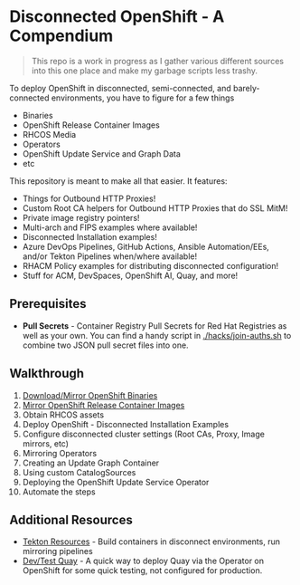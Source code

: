 # Disconnected OpenShift - A Compendium

> This repo is a work in progress as I gather various different sources into this one place and make my garbage scripts less trashy.

To deploy OpenShift in disconnected, semi-connected, and barely-connected environments, you have to figure for a few things

- Binaries
- OpenShift Release Container Images
- RHCOS Media
- Operators
- OpenShift Update Service and Graph Data
- etc

This repository is meant to make all that easier.  It features:

- Things for Outbound HTTP Proxies!
- Custom Root CA helpers for Outbound HTTP Proxies that do SSL MitM!
- Private image registry pointers!
- Multi-arch and FIPS examples where available!
- Disconnected Installation examples!
- Azure DevOps Pipelines, GitHub Actions, Ansible Automation/EEs, and/or Tekton Pipelines when/where available!
- RHACM Policy examples for distributing disconnected configuration!
- Stuff for ACM, DevSpaces, OpenShift AI, Quay, and more!

## Prerequisites

- **Pull Secrets** - Container Registry Pull Secrets for Red Hat Registries as well as your own.  You can find a handy script in [./hacks/join-auths.sh](./hacks/join-auths.sh) to combine two JSON pull secret files into one.

## Walkthrough

1. [Download/Mirror OpenShift Binaries](./binaries/)
2. [Mirror OpenShift Release Container Images](./openshift-release/)
3. Obtain RHCOS assets
4. Deploy OpenShift - Disconnected Installation Examples
5. Configure disconnected cluster settings (Root CAs, Proxy, Image mirrors, etc)
6. Mirroring Operators
7. Creating an Update Graph Container
8. Using custom CatalogSources
9. Deploying the OpenShift Update Service Operator
10. Automate the steps

## Additional Resources

- [Tekton Resources](./tekton/) - Build containers in disconnect environments, run mirroring pipelines
- [Dev/Test Quay](./quay/) - A quick way to deploy Quay via the Operator on OpenShift for some quick testing, not configured for production.